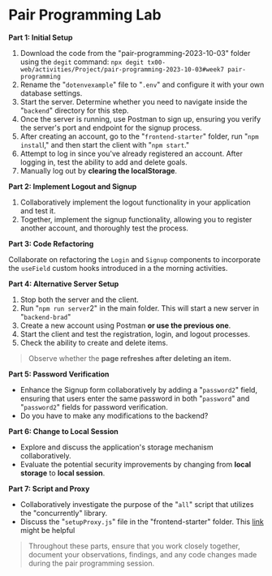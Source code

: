# Pair Programming Lab

**Part 1: Initial Setup**

1. Download the code from the "pair-programming-2023-10-03" folder using the `degit` command: `npx degit tx00-web/activities/Project/pair-programming-2023-10-03#week7 pair-programming`
2. Rename the "`dotenvexample`" file to "`.env`" and configure it with your own database settings.
3. Start the server. Determine whether you need to navigate inside the "`backend`" directory for this step.
4. Once the server is running, use Postman to sign up, ensuring you verify the server's port and endpoint for the signup process.
5. After creating an account, go to the "`frontend-starter`" folder, run "`npm instal`l," and then start the client with "`npm start`."
6. Attempt to log in since you've already registered an account. After logging in, test the ability to add and delete goals.
7. Manually log out by **clearing the localStorage**.

**Part 2: Implement Logout and Signup**

1. Collaboratively implement the logout functionality in your application and test it.
2. Together, implement the signup functionality, allowing you to register another account, and thoroughly test the process.

**Part 3: Code Refactoring**

Collaborate on refactoring the `Login` and `Signup` components to incorporate the `useField` custom hooks introduced in a the morning activities.

**Part 4: Alternative Server Setup**

1. Stop both the server and the client.
2. Run "`npm run server`2" in the main folder. This will start a new server in "`backend-brad`"
3. Create a new account using Postman **or use the previous one**.
4. Start the client and test the registration, login, and logout processes. 
5. Check the ability to create and delete items. 

> Observe whether the **page refreshes after deleting an item.**

**Part 5: Password Verification**

- Enhance the Signup form collaboratively by adding a "`password2`" field, ensuring that users enter the same password in both "`password`" and "`password2`" fields for password verification.
- Do you have to make any modifications to the backend?

**Part 6: Change to Local Session**

- Explore and discuss the application's storage mechanism collaboratively. 
- Evaluate the potential security improvements by changing from **local storage** to **local session**.

**Part 7: Script and Proxy**

- Collaboratively investigate the purpose of the "`all`" script that utilizes the "concurrently" library.
- Discuss the "`setupProxy.js`" file in the "frontend-starter" folder. This [link](https://create-react-app.dev/docs/proxying-api-requests-in-development/#configuring-the-proxy-manually) might be helpful

> Throughout these parts, ensure that you work closely together, document your observations, findings, and any code changes made during the pair programming session.

<!-- 


## Usage

Rename the `.envexample` to `.env` and add your `MONGO_URI`

### Install dependencies

```sh
# Backend deps
npm install
npm run server
```

```sh
# Frontend deps
cd frontend
npm install
npm start
```


### Configuring the Proxy Manually


You can get direct access to the Express app instance and hook up your own proxy middleware.
You can use this feature in conjunction with the proxy property in package.json, but it is recommended you consolidate all of your logic into `src/setupProxy.js`.

First, install http-proxy-middleware using npm or Yarn:
```sh
$ npm install http-proxy-middleware
```
Next, create `src/setupProxy.js` and place the following contents in it:

```jsx
const { createProxyMiddleware } = require('http-proxy-middleware');

module.exports = function(app) {
  app.use(
    '/api',
    createProxyMiddleware({
      target: 'http://localhost:5000',
      changeOrigin: true,
    })
  );
};
```

- https://create-react-app.dev/docs/proxying-api-requests-in-development/
 -->
